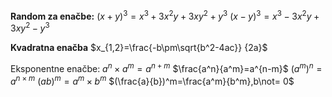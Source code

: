 **Random za enačbe:**
$(x+y)^3=x^3+3x^2y+3xy^2+y^3$
$(x-y)^3=x^3-3x^2y+3xy^2-y^3$

**Kvadratna enačba**
$x_{1,2}=\frac{-b\pm\sqrt{b^2-4ac}} {2a}$

Eksponentne enačbe:
$a^n\times a^m=a^{n+m}$
$\frac{a^n}{a^m}=a^{n-m}$
$(a^m)^n=a^{n\times m}$
$(ab)^m=a^m\times b^m$
$(\frac{a}{b})^m=\frac{a^m}{b^m},b\not= 0$
$$
$$
$$
$$